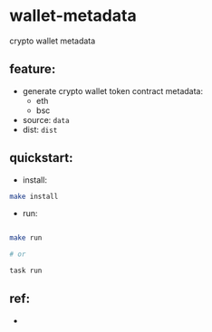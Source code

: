 # wallet-metadata
crypto wallet metadata


## feature:

- generate crypto wallet token contract metadata:
    - eth
    - bsc
- source: `data`    
- dist: `dist`


## quickstart:


- install:

```bash
make install
```


- run:


```bash

make run 

# or

task run

```



## ref: 

- 
